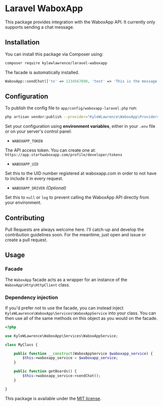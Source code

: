 # Laravel WaboxApp

This package provides integration with the WaboxApp API. It currently only supports sending a chat message.

## Installation

You can install this package via Composer using:

```bash
composer require kylewlawrence/laravel-waboxapp
```

The facade is automatically installed.

```php
WaboxApp::sendChat(['to' => 1234567890, 'text' => 'This is the message']);
```

## Configuration

To publish the config file to `app/config/waboxapp-laravel.php` run:

```bash
php artisan vendor:publish --provider="KyleWLawrence\WaboxApp\Providers\WaboxAppServiceProvider"
```

Set your configuration using **environment variables**, either in your `.env` file or on your server's control panel:

- `WABOXAPP_TOKEN`

The API access token. You can create one at: `https://app.startwaboxapp.com/profile/developer/tokens`

- `WABOXAPP_UID`

Set this to the UID number registered at waboxapp.com in order to not have to include it in every request.

- `WABOXAPP_DRIVER` _(Optional)_

Set this to `null` or `log` to prevent calling the WaboxApp API directly from your environment.

## Contributing

Pull Requests are always welcome here. I'll catch-up and develop the contribution guidelines soon. For the meantime, just open and issue or create a pull request.

## Usage

### Facade

The `WaboxApp` facade acts as a wrapper for an instance of the `WaboxApp\Http\HttpClient` class.

### Dependency injection

If you'd prefer not to use the facade, you can instead inject `KyleWLawrence\WaboxApp\Services\WaboxAppService` into your class. You can then use all of the same methods on this object as you would on the facade.

```php
<?php

use KyleWLawrence\WaboxApp\Services\WaboxAppService;

class MyClass {

    public function __construct(WaboxAppService $waboxapp_service) {
        $this->waboxapp_service = $waboxapp_service;
    }

    public function getBoards() {
        $this->waboxapp_service->sendChat();
    }

}
```

This package is available under the [MIT license](http://opensource.org/licenses/MIT).
